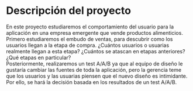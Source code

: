 # Descripción del proyecto  
En este proyecto estudiaremos el comportamiento del usuario para la aplicación en una empresa emergente que vende productos alimenticios. Primero estudiaremos el embudo de ventas, para descubrir como los usuarios llegan a la etapa de compra. ¿Cuántos usuarios o usuarias realmente llegan a esta etapa? ¿Cuántos se atascan en etapas anteriores? ¿Qué etapas en particular?  
Posteriormente, realizaremos un test A/A/B ya que al equipo de diseño le gustaría cambiar las fuentes de toda la aplicación, pero la gerencia teme que los usuarios y las usuarias piensen que el nuevo diseño es intimidante. Por ello, se hará la decisión basada en los resultados de un test A/A/B.
